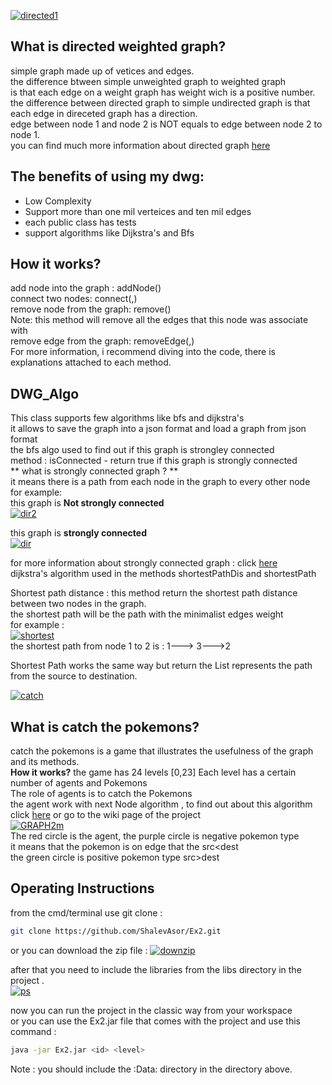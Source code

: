 <a href="http://www.siz.co.il/"><img src="http://up419.siz.co.il/up1/oizxyjuxymmw.png" border="0" alt="directed1" /></a>

## What is directed weighted graph? <br>
simple graph made up of vetices and edges. <br>
the difference btween simple unweighted graph to weighted graph <br>
is that each edge on a weight graph has weight wich is a positive number. <br>
the difference between directed graph to simple undirected graph is that <br>
each edge in direceted graph has a direction. <br>
edge between node 1 and node 2 is NOT equals to edge between node 2 to node 1. <br>
you can find much more information about directed graph [here](https://en.wikipedia.org/wiki/Directed_graph) <br>



## The benefits of using my dwg:
- Low Complexity
- Support more than one mil verteices and ten mil edges
- each public class has tests
- support algorithms like Dijkstra's and Bfs

## How it works? 
add node into the graph : addNode(<vertex>) <br>
connect two nodes: connect(<node key>,<node key>) <br>
remove node from the graph: remove(<node key>) <br>
Note: this method will remove all the edges that this node was associate with <br>
remove edge from the graph: removeEdge(<node key>,<node key>) <br>
For more information, i recommend diving into the code, there is explanations attached to each method. <br>
 
 
## DWG_Algo

This class supports few algorithms like bfs and dijkstra's <br>
it allows to save the graph into a json format and load a graph from json format <br>
the bfs algo used to find out if this graph is strongley connected <br>
method : isConnected - return true if this graph is strongly connected <br>
** what is strongly connected graph ? ** <br>
it means there is a path from each node in the graph to every other node <br>
for example: <br>
this graph is **Not strongly connected** <br>
<a href="http://www.siz.co.il/"><img src="http://up419.siz.co.il/up2/lh2ren5dkyjz.png" border="0" alt="dir2" /></a> <br>

this graph is **strongly connected** <br>
<a href="http://www.siz.co.il/"><img src="http://up419.siz.co.il/up3/dmtzaglnzz5j.png" border="0" alt="dir" /></a>

for more information about strongly connected graph : click [here](https://en.wikipedia.org/wiki/Strongly_connected_component) <br>
dijkstra's algorithm used in the methods shortestPathDis and shortestPath

Shortest path distance : this method return the shortest path distance between two nodes in the graph. <br>
the shortest path will be the path with the minimalist edges weight <br>
for example : <br>
<a href="http://www.siz.co.il/"><img src="http://up419.siz.co.il/up2/2mdhzomitddn.png" border="0" alt="shortest" /></a> <br>
the shortest path from node 1 to 2 is : 1---> 3--->2 <br>

Shortest Path works the same way but return the List represents the path from the source to destination. <br>

<a href="http://www.siz.co.il/"><img src="http://up419.siz.co.il/up3/wjhr2y4ywnoz.png" border="0" alt="catch" /></a> <br>

## What is catch the pokemons? 
catch the pokemons is a game that  illustrates the usefulness of the graph and its methods. <br>
**How it works?**
the game has 24 levels [0,23]
Each level has a certain number of agents and Pokemons <br>
The role of agents is to catch the Pokemons <br>
the agent work with next Node algorithm , to find out about this algorithm click [here](https://github.com/ShalevAsor/Ex2/wiki
) or go to the wiki page of the project <br>
<a href="http://www.siz.co.il/"><img src="http://up419.siz.co.il/up3/w1y0uig2wimm.png" border="0" alt="GRAPH2m" /></a> <br>
The red circle is the agent, the purple circle is negative pokemon type <br>
it means that the pokemon is on edge that the src<dest <br>
the green circle is positive pokemon type src>dest <br>

## Operating Instructions 
from  the cmd/terminal use git clone : <br>
```sh
git clone https://github.com/ShalevAsor/Ex2.git
```
or you can download the zip file : 
<a href="http://www.siz.co.il/"><img src="http://up419.siz.co.il/up3/iohzho0td5ty.png" border="0" alt="downzip" /></a>

after that you need to include the libraries from the libs directory in the project . <br>
<a href="http://www.siz.co.il/"><img src="http://up419.siz.co.il/up1/rdmiizmzldnb.png" border="0" alt="ps" /></a>

now you can run the project in the classic way from your workspace <br>
or you can use the Ex2.jar file that comes with the project 
and use this command : 
```sh
java -jar Ex2.jar <id> <level>
```
Note : you should include the :Data: directory in the directory above. 






